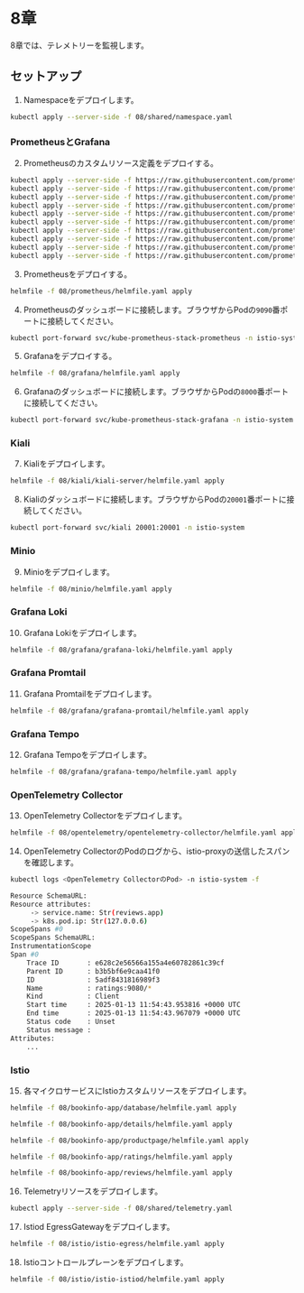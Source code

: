 # 8章

8章では、テレメトリーを監視します。

## セットアップ

1. Namespaceをデプロイします。

```bash
kubectl apply --server-side -f 08/shared/namespace.yaml
```

### PrometheusとGrafana

2. Prometheusのカスタムリソース定義をデプロイする。

```bash
kubectl apply --server-side -f https://raw.githubusercontent.com/prometheus-operator/prometheus-operator/v0.79.0/example/prometheus-operator-crd/monitoring.coreos.com_alertmanagerconfigs.yaml
kubectl apply --server-side -f https://raw.githubusercontent.com/prometheus-operator/prometheus-operator/v0.79.0/example/prometheus-operator-crd/monitoring.coreos.com_alertmanagers.yaml
kubectl apply --server-side -f https://raw.githubusercontent.com/prometheus-operator/prometheus-operator/v0.79.0/example/prometheus-operator-crd/monitoring.coreos.com_podmonitors.yaml
kubectl apply --server-side -f https://raw.githubusercontent.com/prometheus-operator/prometheus-operator/v0.79.0/example/prometheus-operator-crd/monitoring.coreos.com_probes.yaml
kubectl apply --server-side -f https://raw.githubusercontent.com/prometheus-operator/prometheus-operator/v0.79.0/example/prometheus-operator-crd/monitoring.coreos.com_prometheusagents.yaml
kubectl apply --server-side -f https://raw.githubusercontent.com/prometheus-operator/prometheus-operator/v0.79.0/example/prometheus-operator-crd/monitoring.coreos.com_prometheuses.yaml
kubectl apply --server-side -f https://raw.githubusercontent.com/prometheus-operator/prometheus-operator/v0.79.0/example/prometheus-operator-crd/monitoring.coreos.com_prometheusrules.yaml
kubectl apply --server-side -f https://raw.githubusercontent.com/prometheus-operator/prometheus-operator/v0.79.0/example/prometheus-operator-crd/monitoring.coreos.com_scrapeconfigs.yaml
kubectl apply --server-side -f https://raw.githubusercontent.com/prometheus-operator/prometheus-operator/v0.79.0/example/prometheus-operator-crd/monitoring.coreos.com_servicemonitors.yaml
kubectl apply --server-side -f https://raw.githubusercontent.com/prometheus-operator/prometheus-operator/v0.79.0/example/prometheus-operator-crd/monitoring.coreos.com_thanosrulers.yaml
```

3. Prometheusをデプロイする。

```bash
helmfile -f 08/prometheus/helmfile.yaml apply
```

4. Prometheusのダッシュボードに接続します。ブラウザからPodの`9090`番ポートに接続してください。

```bash
kubectl port-forward svc/kube-prometheus-stack-prometheus -n istio-system 9090:9090
```

5. Grafanaをデプロイする。

```bash
helmfile -f 08/grafana/helmfile.yaml apply
```

6. Grafanaのダッシュボードに接続します。ブラウザからPodの`8000`番ポートに接続してください。

```bash
kubectl port-forward svc/kube-prometheus-stack-grafana -n istio-system 8000:80
```

### Kiali

7. Kialiをデプロイします。

```bash
helmfile -f 08/kiali/kiali-server/helmfile.yaml apply
```

8. Kialiのダッシュボードに接続します。ブラウザからPodの`20001`番ポートに接続してください。

```bash
kubectl port-forward svc/kiali 20001:20001 -n istio-system
```

### Minio

9. Minioをデプロイします。

```bash
helmfile -f 08/minio/helmfile.yaml apply
```

### Grafana Loki

10. Grafana Lokiをデプロイします。

```bash
helmfile -f 08/grafana/grafana-loki/helmfile.yaml apply
```

### Grafana Promtail

11. Grafana Promtailをデプロイします。

```bash
helmfile -f 08/grafana/grafana-promtail/helmfile.yaml apply
```

### Grafana Tempo

12. Grafana Tempoをデプロイします。

```bash
helmfile -f 08/grafana/grafana-tempo/helmfile.yaml apply
```

### OpenTelemetry Collector

13. OpenTelemetry Collectorをデプロイします。

```bash
helmfile -f 08/opentelemetry/opentelemetry-collector/helmfile.yaml apply
```

14. OpenTelemetry CollectorのPodのログから、istio-proxyの送信したスパンを確認します。

```bash
kubectl logs <OpenTelemetry CollectorのPod> -n istio-system -f

Resource SchemaURL:
Resource attributes:
     -> service.name: Str(reviews.app)
     -> k8s.pod.ip: Str(127.0.0.6)
ScopeSpans #0
ScopeSpans SchemaURL:
InstrumentationScope
Span #0
    Trace ID       : e628c2e56566a155a4e60782861c39cf
    Parent ID      : b3b5bf6e9caa41f0
    ID             : 5adf8431816989f3
    Name           : ratings:9080/*
    Kind           : Client
    Start time     : 2025-01-13 11:54:43.953816 +0000 UTC
    End time       : 2025-01-13 11:54:43.967079 +0000 UTC
    Status code    : Unset
    Status message :
Attributes:
    ...
```

### Istio

15. 各マイクロサービスにIstioカスタムリソースをデプロイします。

```bash
helmfile -f 08/bookinfo-app/database/helmfile.yaml apply

helmfile -f 08/bookinfo-app/details/helmfile.yaml apply

helmfile -f 08/bookinfo-app/productpage/helmfile.yaml apply

helmfile -f 08/bookinfo-app/ratings/helmfile.yaml apply

helmfile -f 08/bookinfo-app/reviews/helmfile.yaml apply
```

16. Telemetryリソースをデプロイします。

```bash
kubectl apply --server-side -f 08/shared/telemetry.yaml
```

17. Istiod EgressGatewayをデプロイします。

```bash
helmfile -f 08/istio/istio-egress/helmfile.yaml apply
```

18. Istioコントロールプレーンをデプロイします。

```bash
helmfile -f 08/istio/istio-istiod/helmfile.yaml apply
```
